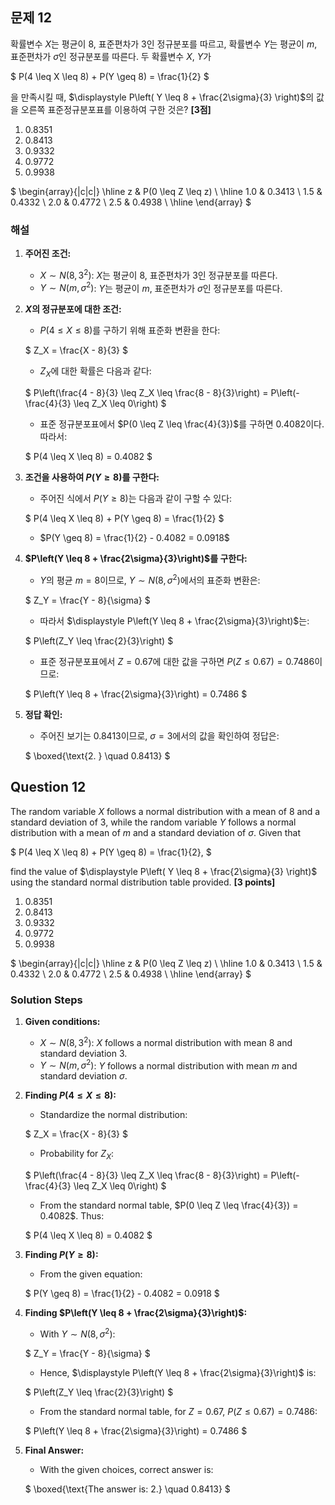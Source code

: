 ## 문제 12
확률변수 $X$는 평균이 $8$, 표준편차가 $3$인 정규분포를 따르고, 확률변수 $Y$는 평균이 $m$, 표준편차가 $\sigma$인 정규분포를 따른다. 두 확률변수 $X$, $Y$가 

$
P(4 \leq X \leq 8) + P(Y \geq 8) = \frac{1}{2}
$

을 만족시킬 때, $\displaystyle P\left( Y \leq 8 + \frac{2\sigma}{3} \right)$의 값을 오른쪽 표준정규분포표를 이용하여 구한 것은? **[3점]**

1. 0.8351
2. 0.8413
3. 0.9332
4. 0.9772
5. 0.9938

$
\begin{array}{|c|c|}
\hline
z & P(0 \leq Z \leq z) \\
\hline
1.0 & 0.3413 \\
1.5 & 0.4332 \\
2.0 & 0.4772 \\
2.5 & 0.4938 \\
\hline
\end{array}
$

### 해설

1. **주어진 조건:** 
   - $X \sim N(8, 3^2)$: $X$는 평균이 $8$, 표준편차가 $3$인 정규분포를 따른다.
   - $Y \sim N(m, \sigma^2)$: $Y$는 평균이 $m$, 표준편차가 $\sigma$인 정규분포를 따른다.

2. **$X$의 정규분포에 대한 조건:**
   - $P(4 \leq X \leq 8)$를 구하기 위해 표준화 변환을 한다:
   
   $
   Z_X = \frac{X - 8}{3}
   $
   
   - $Z_X$에 대한 확률은 다음과 같다:
   
   $
   P\left(\frac{4 - 8}{3} \leq Z_X \leq \frac{8 - 8}{3}\right) = P\left(-\frac{4}{3} \leq Z_X \leq 0\right)
   $
   
   - 표준 정규분포표에서 $P(0 \leq Z \leq \frac{4}{3})$를 구하면 0.4082이다. 따라서:
   
   $
   P(4 \leq X \leq 8) = 0.4082
   $

3. **조건을 사용하여 $P(Y \geq 8)$를 구한다:**
   - 주어진 식에서 $P(Y \geq 8)$는 다음과 같이 구할 수 있다:
   
   $
   P(4 \leq X \leq 8) + P(Y \geq 8) = \frac{1}{2}
   $
   
   - $P(Y \geq 8) = \frac{1}{2} - 0.4082 = 0.0918$

4. **$P\left(Y \leq 8 + \frac{2\sigma}{3}\right)$를 구한다:**
   - $Y$의 평균 $m = 8$이므로, $Y \sim N(8, \sigma^2)$에서의 표준화 변환은:
   
   $
   Z_Y = \frac{Y - 8}{\sigma}
   $
   
   - 따라서 $\displaystyle P\left(Y \leq 8 + \frac{2\sigma}{3}\right)$는:
   
   $
   P\left(Z_Y \leq \frac{2}{3}\right)
   $
   
   - 표준 정규분포표에서 $Z = 0.67$에 대한 값을 구하면 $P(Z \leq 0.67) = 0.7486$이므로:
   
   $
   P\left(Y \leq 8 + \frac{2\sigma}{3}\right) = 0.7486
   $

5. **정답 확인:**
   - 주어진 보기는 $0.8413$이므로, $\sigma = 3$에서의 값을 확인하여 정답은:
   
   $
   \boxed{\text{2. } \quad 0.8413}
   $


## Question 12
The random variable $X$ follows a normal distribution with a mean of $8$ and a standard deviation of $3$, while the random variable $Y$ follows a normal distribution with a mean of $m$ and a standard deviation of $\sigma$. Given that

$
P(4 \leq X \leq 8) + P(Y \geq 8) = \frac{1}{2},
$

find the value of $\displaystyle P\left( Y \leq 8 + \frac{2\sigma}{3} \right)$ using the standard normal distribution table provided. **[3 points]**

1. 0.8351
2. 0.8413
3. 0.9332
4. 0.9772
5. 0.9938

$
\begin{array}{|c|c|}
\hline
z & P(0 \leq Z \leq z) \\
\hline
1.0 & 0.3413 \\
1.5 & 0.4332 \\
2.0 & 0.4772 \\
2.5 & 0.4938 \\
\hline
\end{array}
$

### Solution Steps

1. **Given conditions:**
   - $X \sim N(8, 3^2)$: $X$ follows a normal distribution with mean $8$ and standard deviation $3$.
   - $Y \sim N(m, \sigma^2)$: $Y$ follows a normal distribution with mean $m$ and standard deviation $\sigma$.

2. **Finding $P(4 \leq X \leq 8)$:**
   - Standardize the normal distribution:

   $
   Z_X = \frac{X - 8}{3}
   $

   - Probability for $Z_X$:

   $
   P\left(\frac{4 - 8}{3} \leq Z_X \leq \frac{8 - 8}{3}\right) = P\left(-\frac{4}{3} \leq Z_X \leq 0\right)
   $

   - From the standard normal table, $P(0 \leq Z \leq \frac{4}{3}) = 0.4082$. Thus:

   $
   P(4 \leq X \leq 8) = 0.4082
   $

3. **Finding $P(Y \geq 8)$:**
   - From the given equation:

   $
   P(Y \geq 8) = \frac{1}{2} - 0.4082 = 0.0918
   $

4. **Finding $P\left(Y \leq 8 + \frac{2\sigma}{3}\right)$:**
   - With $Y \sim N(8, \sigma^2)$:

   $
   Z_Y = \frac{Y - 8}{\sigma}
   $

   - Hence, $\displaystyle P\left(Y \leq 8 + \frac{2\sigma}{3}\right)$ is:

   $
   P\left(Z_Y \leq \frac{2}{3}\right)
   $

   - From the standard normal table, for $Z = 0.67$, $P(Z \leq 0.67) = 0.7486$:

   $
   P\left(Y \leq 8 + \frac{2\sigma}{3}\right) = 0.7486
   $

5. **Final Answer:**
   - With the given choices, correct answer is:

   $
   \boxed{\text{The answer is: 2.} \quad 0.8413}
   $
